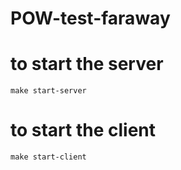 # POW-test-faraway


# to start the server
    make start-server
    
# to start the client
    make start-client